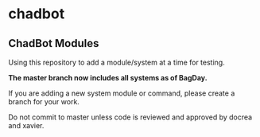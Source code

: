 # chadbot
## ChadBot Modules

Using this repository to add a module/system at a time for testing.

**The master branch now includes all systems as of BagDay.**

If you are adding a new system module or command, please create a branch for your work. 

Do not commit to master unless code is reviewed and approved by docrea and xavier.

